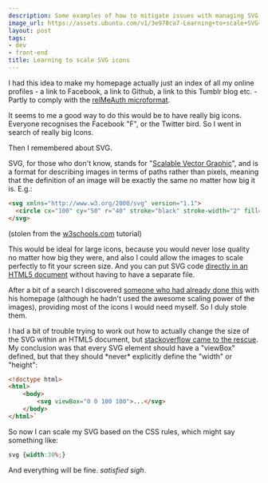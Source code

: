 ```yaml
---
description: Some examples of how to mitigate issues with managing SVG icons in mark-up.
image_url: https://assets.ubuntu.com/v1/3e978ca7-Learning+to+scale+SVG+icons.svg?w=230&h=160&mode=fill&bg=0000
layout: post
tags:
- dev
- front-end
title: Learning to scale SVG icons
---
```


I had this idea to make my homepage actually just an index of all my online profiles - a link to Facebook, a link to Github, a link to this Tumblr blog etc. - Partly to comply with the [relMeAuth microformat](http://microformats.org/wiki/RelMeAuth).

It seems to me a good way to do this would be to have really big icons. Everyone recognises the Facebook "F", or the Twitter bird. So I went in search of really big Icons.

Then I remembered about SVG.

SVG, for those who don't know, stands for "[Scalable Vector Graphic](http://en.wikipedia.org/wiki/Scalable_Vector_Graphics)", and is a format for describing images in terms of paths rather than pixels, meaning that the definition of an image will be exactly the same no matter how big it is. E.g.:

``` html
<svg xmlns="http://www.w3.org/2000/svg" version="1.1">
  <circle cx="100" cy="50" r="40" stroke="black" stroke-width="2" fill="red" />
</svg>
```
(stolen from the [w3schools.com](http://www.w3schools.com/svg/default.asp) tutorial)

This would be ideal for large icons, because you would never lose
quality no matter how big they were, and also I could allow the images
to scale perfectly to fit your screen size. And you can put SVG code
[directly in an HTML5 document](http://www.tutorialspoint.com/html5/html5_svg.htm) without having to have a separate
file.

After a bit of a search I discovered [someone who had already done
this](http://nikalyuk.in/) with his homepage (although he hadn't used the awesome scaling
power of the images), providing most of the icons I would need myself.
So I duly stole them.

I had a bit of trouble trying to work out how to actually change the
size of the SVG within an HTML5 document, but [stackoverflow came to the
rescue](http://stackoverflow.com/questions/8515524/how-do-i-scale-an-svg-polygon-in-ems). My conclusion was that every SVG element should have a
"viewBox" defined, but that they should \*never\* explicitly define the
"width" or "height":

``` html
<!doctype html>
<html>
    <body>
        <svg viewBox="0 0 100 100">...</svg>
    </body>
</html>`
```

So now I can scale my SVG based on the CSS rules, which might say
something like:

``` css
svg {width:30%;}
```

And everything will be fine. *satisfied sigh*.